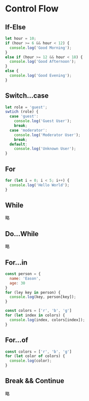 # Control Flow
## If-Else
```js
let hour = 10;
if (hour >= 6 && hour < 12) {
  console.log('Good Morning');
}
else if (hour >= 12 && hour < 18) {
  console.log('Good Afternoon');
}
else {
  console.log('Good Evening');
}
```

## Switch...case
```js
let role = 'guest';
swtich (role) {
  case 'guest':
    console.log('Guest User');
    break;
  case 'moderator':
    console.log('Moderator User');
    break;
  default:
    console.log('Unknown User');
}
```

## For
```js
for (let i = 0; i < 5; i++) {
  console.log('Hello World');
}
```

## While
略

## Do...While
略

## For...in
```js
const person = {
  name: 'Eason',
  age: 30
}
for (ley key in person) {
  console.log(key, person[key]);
}

const colors = ['r', 'b', 'g']
for (let index in colors) {
  console.log(index, colors[index]);
}
```

## For...of
```js
const colors = ['r', 'b', 'g']
for (let color of colors) {
  console.log(color);
}
```

## Break && Continue
略
